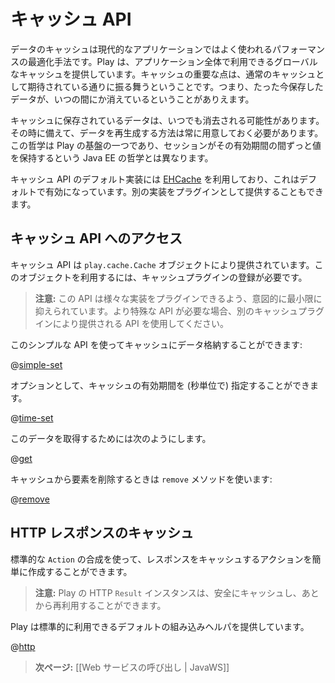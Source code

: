 <!-- translated -->
<!--
# The Play cache API
-->
# キャッシュ API

<!--
Caching data is a typical optimization in modern applications, and so Play provides a global cache. An important point about the cache is that it behaves just like a cache should: the data you just stored may just go missing.
-->
データのキャッシュは現代的なアプリケーションではよく使われるパフォーマンスの最適化手法です。Play は、アプリケーション全体で利用できるグローバルなキャッシュを提供しています。キャッシュの重要な点は、通常のキャッシュとして期待されている通りに振る舞うということです。つまり、たった今保存したデータが、いつの間にか消えているということがありえます。

<!--
For any data stored in the cache, a regeneration strategy needs to be put in place in case the data goes missing. This philosophy is one of the fundamentals behind Play, and is different from Java EE, where the session is expected to retain values throughout its lifetime. 
-->
キャッシュに保存されているデータは、いつでも消去される可能性があります。その時に備えて、データを再生成する方法は常に用意しておく必要があります。この哲学は Play の基盤の一つであり、セッションがその有効期間の間ずっと値を保持するという Java EE の哲学とは異なります。

<!--
The default implementation of the cache API uses [EHCache](http://www.ehcache.org/) and it's enabled by default. You can also provide your own implementation via a plugin. 
-->
キャッシュ API のデフォルト実装には [EHCache](http://www.ehcache.org/) を利用しており、これはデフォルトで有効になっています。別の実装をプラグインとして提供することもできます。 


<!--
## Accessing the Cache API
-->
## キャッシュ API へのアクセス

<!--
The cache API is provided by the `play.cache.Cache` object. This requires a cache plugin to be registered.
-->
キャッシュ API は `play.cache.Cache` オブジェクトにより提供されています。このオブジェクトを利用するには、キャッシュプラグインの登録が必要です。

<!--
> **Note:** The API is intentionally minimal to allow various implementations to be plugged in. If you need a more specific API, use the one provided by your Cache plugin.
-->
> **注意:** この API は様々な実装をプラグインできるよう、意図的に最小限に抑えられています。より特殊な API が必要な場合、別のキャッシュプラグインにより提供される API を使用してください。

<!--
Using this simple API you can store data in the cache:
-->
このシンプルな API を使ってキャッシュにデータ格納することができます:

@[simple-set](code/javaguide/cache/JavaCache.java)

<!--
Optionally you can specify a expiration (in seconds) for the cache:
-->
オプションとして、キャッシュの有効期間を (秒単位で) 指定することができます。

@[time-set](code/javaguide/cache/JavaCache.java)

<!--
You can retrieve the data later:
-->
このデータを取得するためには次のようにします。

@[get](code/javaguide/cache/JavaCache.java)

<!--
To remove an item from the cache use the `remove` method:
-->
キャッシュから要素を削除するときは `remove` メソッドを使います:

@[remove](code/javaguide/cache/JavaCache.java)

<!--
## Caching HTTP responses
-->
## HTTP レスポンスのキャッシュ

<!--
You can easily create a smart cached action using standard `Action` composition. 
-->
標準的な `Action` の合成を使って、レスポンスをキャッシュするアクションを簡単に作成することができます。

<!--
> **Note:** Play HTTP `Result` instances are safe to cache and reuse later.
-->
> **注意:** Play の HTTP `Result` インスタンスは、安全にキャッシュし、あとから再利用することができます。

<!--
Play provides a default built-in helper for the standard case:
-->
Play は標準的に利用できるデフォルトの組み込みヘルパを提供しています。

@[http](code/javaguide/cache/JavaCache.java)

<!--
> **Next:** [[Calling web services | JavaWS]]
-->
> **次ページ:** [[Web サービスの呼び出し | JavaWS]]
